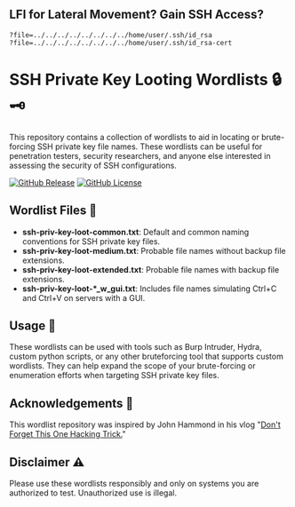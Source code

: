 
## LFI for Lateral Movement? Gain SSH Access?

```
?file=../../../../../../../../home/user/.ssh/id_rsa
?file=../../../../../../../../home/user/.ssh/id_rsa-cert
```


# SSH Private Key Looting Wordlists 🔒🗝️

This repository contains a collection of wordlists to aid in locating or brute-forcing SSH private key file names. These wordlists can be useful for penetration testers, security researchers, and anyone else interested in assessing the security of SSH configurations.

[![GitHub Release](https://img.shields.io/github/release/PinoyWH1Z/SSH-Private-Key-Looting-Wordlists.svg?style=flat-square)](https://github.com/PinoyWH1Z/SSH-Private-Key-Looting-Wordlists/releases)
[![GitHub License](https://img.shields.io/github/license/PinoyWH1Z/SSH-Private-Key-Looting-Wordlists.svg?style=flat-square)](https://github.com/PinoyWH1Z/SSH-Private-Key-Looting-Wordlists/blob/master/LICENSE)

## Wordlist Files 📝

- **ssh-priv-key-loot-common.txt**: Default and common naming conventions for SSH private key files.
- **ssh-priv-key-loot-medium.txt**: Probable file names without backup file extensions.
- **ssh-priv-key-loot-extended.txt**: Probable file names with backup file extensions.
- **ssh-priv-key-loot-\*_w_gui.txt**: Includes file names simulating Ctrl+C and Ctrl+V on servers with a GUI.

## Usage 🚀

These wordlists can be used with tools such as Burp Intruder, Hydra, custom python scripts, or any other bruteforcing tool that supports custom wordlists. They can help expand the scope of your brute-forcing or enumeration efforts when targeting SSH private key files.

## Acknowledgements 🙏

This wordlist repository was inspired by John Hammond in his vlog "[Don't Forget This One Hacking Trick.](https://www.youtube.com/watch?v=2rqb3YSa1SE)" 

## Disclaimer ⚠️

Please use these wordlists responsibly and only on systems you are authorized to test. Unauthorized use is illegal.
